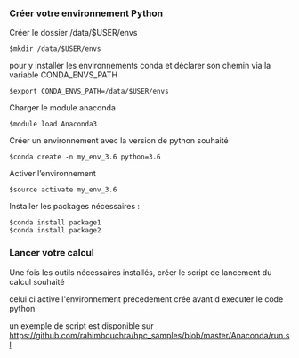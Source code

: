### Créer votre  environnement Python 
Créer le dossier /data/$USER/envs
```
$mkdir /data/$USER/envs
```
pour y installer  les environnements conda et déclarer son chemin via la variable CONDA_ENVS_PATH
```
$export CONDA_ENVS_PATH=/data/$USER/envs
```
Charger le module  anaconda
```
$module load Anaconda3
```
Créer un environnement avec la version de python souhaité
```
$conda create -n my_env_3.6 python=3.6
```
Activer l’environnement 
```
$source activate my_env_3.6
```


 Installer les packages nécessaires  :
```
$conda install package1
$conda install package2
```

### Lancer votre calcul 

Une fois les outils nécessaires installés, créer le script de lancement du calcul souhaité 

celui ci active l'environnement précedement crée avant d executer le code python 

un exemple de script est disponible sur https://github.com/rahimbouchra/hpc_samples/blob/master/Anaconda/run.sl
